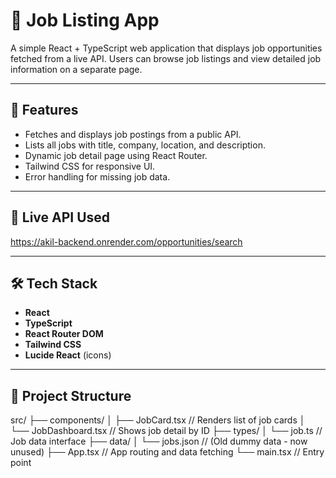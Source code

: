 # 💼 Job Listing App

A simple React + TypeScript web application that displays job opportunities fetched from a live API. Users can browse job listings and view detailed job information on a separate page.

---

## 🚀 Features

- Fetches and displays job postings from a public API.
- Lists all jobs with title, company, location, and description.
- Dynamic job detail page using React Router.
- Tailwind CSS for responsive UI.
- Error handling for missing job data.

---

## 🔗 Live API Used

https://akil-backend.onrender.com/opportunities/search

---

## 🛠️ Tech Stack

- **React**
- **TypeScript**
- **React Router DOM**
- **Tailwind CSS**
- **Lucide React** (icons)

---

## 📁 Project Structure

src/
├── components/
│ ├── JobCard.tsx // Renders list of job cards
│ └── JobDashboard.tsx // Shows job detail by ID
├── types/
│ └── job.ts // Job data interface
├── data/
│ └── jobs.json // (Old dummy data - now unused)
├── App.tsx // App routing and data fetching
└── main.tsx // Entry point